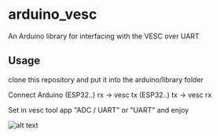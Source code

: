 # arduino_vesc
An Arduino library for interfacing with the VESC over UART

## Usage
clone this repository and put it into the arduino/library folder

Connect Arduino 
(ESP32..) rx -> vesc tx
(ESP32..) tx -> vesc rx

Set in vesc tool app "ADC / UART" or "UART" and enjoy

![alt text](https://raw.githubusercontent.com/gianmarcov/arduino_vesc/develop/assets/vesc_tx.png)